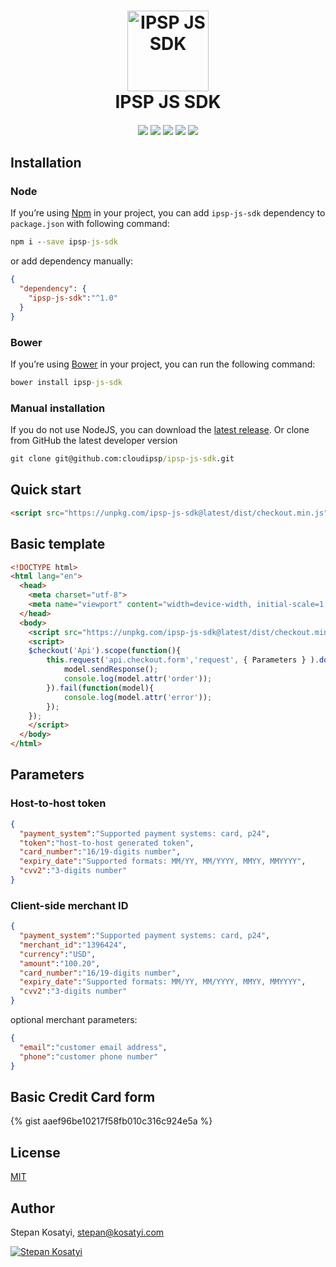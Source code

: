 <h1 align="center">
  <a href="https://fondy.eu/"><img src="https://fondy.ua/wp-content/themes/Fondy_UA/img/pages/marketing-info/fondy_color_square.svg" alt="IPSP JS SDK" width="130" height="129"></a>
  <br>
  IPSP JS SDK
  <br>
</h1>

<h4 align="center"></h4>

<p align="center">
<a href="https://www.npmjs.com/package/ipsp-js-sdk"><img src="https://img.shields.io/npm/v/ipsp-js-sdk.svg" /></a>
<a href="https://www.npmjs.com/package/ipsp-js-sdk"><img src="https://img.shields.io/npm/dt/ipsp-js-sdk.svg" /></a>
<a href="https://github.com/cloudipsp/ipsp-js-sdk"><img src="https://img.shields.io/bower/v/ipsp-js-sdk.svg" /></a>
<a href="https://github.com/cloudipsp/ipsp-js-sdk"><img src="https://img.shields.io/github/license/cloudipsp/ipsp-js-sdk.svg" /></a>
<a href="https://fondy.eu/"><img src="https://img.shields.io/badge/official-website-green.svg" /></a>
</p>


## Installation

### Node

If you’re using [Npm](https://npmjs.com/) in your project, you can add `ipsp-js-sdk` dependency to `package.json` 
with following command:

```cmd
npm i --save ipsp-js-sdk
```

or add dependency manually:

```json
{
  "dependency": {
    "ipsp-js-sdk":"^1.0"
  }
}
```

### Bower

If you’re using [Bower](https://bower.io/) in your project, you can run the following command:

```cmd
bower install ipsp-js-sdk
```

### Manual installation

If you do not use NodeJS, you can download the
[latest release](https://github.com/cloudipsp/ipsp-js-sdk/releases).
Or clone from GitHub the latest developer version
```cmd
git clone git@github.com:cloudipsp/ipsp-js-sdk.git
```


## Quick start

```html
<script src="https://unpkg.com/ipsp-js-sdk@latest/dist/checkout.min.js"></script>
```

## Basic template

```html
<!DOCTYPE html>
<html lang="en">
  <head>
    <meta charset="utf-8">
    <meta name="viewport" content="width=device-width, initial-scale=1, shrink-to-fit=no">
  </head>
  <body>
    <script src="https://unpkg.com/ipsp-js-sdk@latest/dist/checkout.min.js"></script>
    <script>
    $checkout('Api').scope(function(){
        this.request('api.checkout.form','request', { Parameters } ).done(function(model){
            model.sendResponse();
            console.log(model.attr('order'));
        }).fail(function(model){
            console.log(model.attr('error'));
        });
    });
    </script>
  </body>
</html>
```

## Parameters

### Host-to-host token


```json
{
  "payment_system":"Supported payment systems: card, p24",
  "token":"host-to-host generated token",
  "card_number":"16/19-digits number",
  "expiry_date":"Supported formats: MM/YY, MM/YYYY, MMYY, MMYYYY",
  "cvv2":"3-digits number"
}
```

### Client-side merchant ID

```json
{
  "payment_system":"Supported payment systems: card, p24",
  "merchant_id":"1396424",
  "currency":"USD",
  "amount":"100.20",
  "card_number":"16/19-digits number",
  "expiry_date":"Supported formats: MM/YY, MM/YYYY, MMYY, MMYYYY",
  "cvv2":"3-digits number"
}
```

optional merchant parameters:


```json
{
  "email":"customer email address",
  "phone":"customer phone number"
}
```

## Basic Credit Card form

{% gist aaef96be10217f58fb010c316c924e5a %}


## License

[MIT](https://github.com/cloudipsp/ipsp-js-sdk/blob/HEAD/LICENSE)

## Author

Stepan Kosatyi, stepan@kosatyi.com

[![Stepan Kosatyi](https://img.shields.io/badge/stepan-kosatyi-purple.svg)](https://kosatyi.com/)
